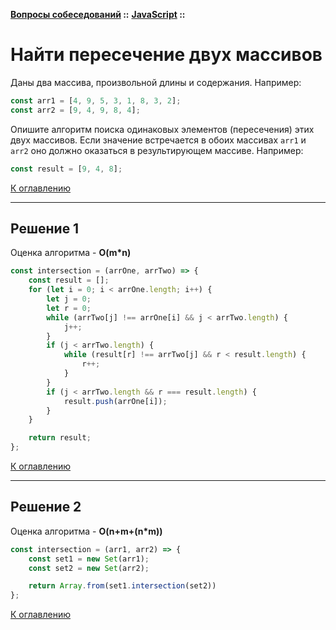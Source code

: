 **[Вопросы собеседований](../README.md#tasks) ::** 
**[JavaScript](../README.md#tasks-javascript) ::**
# Найти пересечение двух массивов

Даны два массива, произвольной длины и содержания. Например:
```javascript
const arr1 = [4, 9, 5, 3, 1, 8, 3, 2];
const arr2 = [9, 4, 9, 8, 4];
```
Опишите алгоритм поиска одинаковых элементов (пересечения) этих двух массивов. Если значение встречается в обоих массивах `arr1` и `arr2` оно должно оказаться в результирующем массиве. Например:
```javascript
const result = [9, 4, 8];
```

[К оглавлению](../README.md#tasks-javascript)

---

## Решение 1
Оценка алгоритма - **O(m*n)**

```javascript
const intersection = (arrOne, arrTwo) => {
    const result = [];
    for (let i = 0; i < arrOne.length; i++) {
        let j = 0;
        let r = 0;
        while (arrTwo[j] !== arrOne[i] && j < arrTwo.length) {
            j++;
        }
        if (j < arrTwo.length) {
            while (result[r] !== arrTwo[j] && r < result.length) {
                r++;
            }
        }
        if (j < arrTwo.length && r === result.length) {
            result.push(arrOne[i]);
        }
    }

    return result;
};
```

[К оглавлению](../README.md#tasks-javascript)

---

## Решение 2
Оценка алгоритма - **O(n+m+(n*m))**

```javascript
const intersection = (arr1, arr2) => {
    const set1 = new Set(arr1);
    const set2 = new Set(arr2);

    return Array.from(set1.intersection(set2))
};
```

[К оглавлению](../README.md#tasks-javascript)
